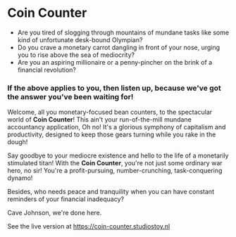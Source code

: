 # Coin Counter

- Are you tired of slogging through mountains of mundane tasks like some kind of unfortunate desk-bound Olympian?
- Do you crave a monetary carrot dangling in front of your nose, urging you to rise above the sea of mediocrity?
- Are you an aspiring millionaire or a penny-pincher on the brink of a financial revolution?

### If the above applies to you, then listen up, because we've got the answer you've been waiting for!

Welcome, all you monetary-focused bean counters, to the spectacular world of **Coin Counter**! This ain't your run-of-the-mill mundane accountancy application, Oh no! It's a glorious symphony of capitalism and productivity, designed to keep those gears turning while you rake in the dough!

Say goodbye to your mediocre existence and hello to the life of a monetarily stimulated titan! With the **Coin Counter**, you're not just some ordinary war hero, no sir! You're a profit-pursuing, number-crunching, task-conquering dynamo!

Besides, who needs peace and tranquility when you can have constant reminders of your financial inadequacy?

Cave Johnson, we're done here.

See the live version at https://coin-counter.studiostoy.nl

